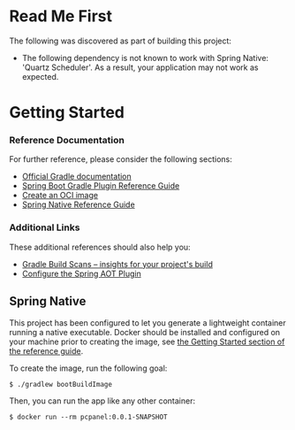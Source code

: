 # Read Me First
The following was discovered as part of building this project:

* The following dependency is not known to work with Spring Native: 'Quartz Scheduler'. As a result, your application may not work as expected.

# Getting Started

### Reference Documentation
For further reference, please consider the following sections:

* [Official Gradle documentation](https://docs.gradle.org)
* [Spring Boot Gradle Plugin Reference Guide](https://docs.spring.io/spring-boot/docs/2.5.0/gradle-plugin/reference/html/)
* [Create an OCI image](https://docs.spring.io/spring-boot/docs/2.5.0/gradle-plugin/reference/html/#build-image)
* [Spring Native Reference Guide](https://docs.spring.io/spring-native/docs/current/reference/htmlsingle/)

### Additional Links
These additional references should also help you:

* [Gradle Build Scans – insights for your project's build](https://scans.gradle.com#gradle)
* [Configure the Spring AOT Plugin](https://docs.spring.io/spring-native/docs/0.10.0-SNAPSHOT/reference/htmlsingle/#spring-aot-gradle)

## Spring Native

This project has been configured to let you generate a lightweight container running a native executable.
Docker should be installed and configured on your machine prior to creating the image, see [the Getting Started section of the reference guide](https://docs.spring.io/spring-native/docs/0.10.0-SNAPSHOT/reference/htmlsingle/#getting-started-buildpacks).

To create the image, run the following goal:

```
$ ./gradlew bootBuildImage
```

Then, you can run the app like any other container:

```
$ docker run --rm pcpanel:0.0.1-SNAPSHOT
```
